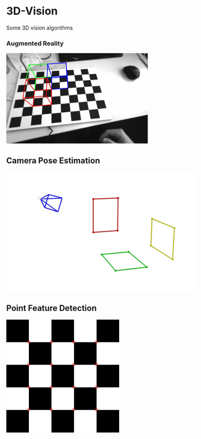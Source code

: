 # 3D-Vision

Some 3D vision algorithms


### Augmented Reality
![alt augmented reality](Augmented_Reality/augmented_cube.gif "Augmented Cube")

## Camera Pose Estimation
![alt pose estimation](Pose_Estimation/camera_poses.gif "Camera Poses")

## Point Feature Detection
<img src="Feature_Detectors/detected_harris_corners.png" width="300" height="300">
